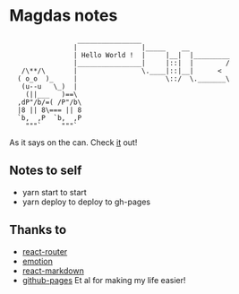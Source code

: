 # Magdas notes
```
                 ________________
                |                |_____    __
                | Hello World !  |     |__|  |_________
                |________________|     |::|  |        /
   /\**/\       |                \.____|::|__|      <
  ( o_o  )_     |                      \::/  \._______\
   (u--u   \_)  |
    (||___   )==\
  ,dP"/b/=( /P"/b\
  |8 || 8\=== || 8
  `b,  ,P  `b,  ,P
    """`     """`
```
As it says on the can.
Check [it](http://magdapoppins.github.io/portfolio) out!

## Notes to self
- yarn start to start
- yarn deploy to deploy to gh-pages

## Thanks to
- [react-router]()
- [emotion]()
- [react-markdown]()
- [github-pages]()
Et al for making my life easier!
